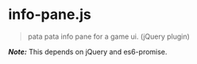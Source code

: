 # info-pane.js

> pata pata info pane for a game ui. (jQuery plugin)

***Note:*** This depends on jQuery and es6-promise.
